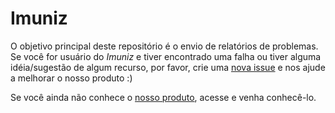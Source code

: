 # Imuniz

O objetivo principal deste repositório é o envio de relatórios de problemas. Se você for usuário do _Imuniz_ e tiver encontrado uma falha ou tiver alguma idéia/sugestão de algum recurso, por favor, crie uma [nova issue](https://github.com/admcode/imuniz/issues/new) e nos ajude a melhorar o nosso produto :)

Se você ainda não conhece o [nosso produto](http://imuniz.com.br/), acesse e venha conhecê-lo.
